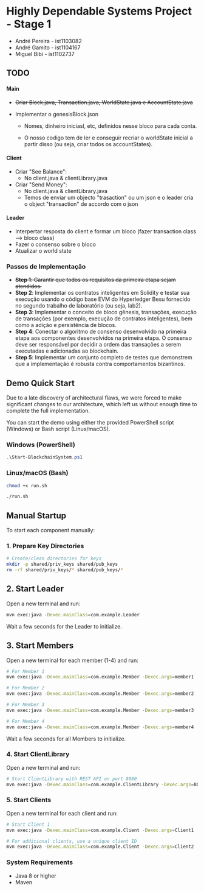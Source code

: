 # Highly Dependable Systems Project - Stage 1

- André Pereira -  ist1103082
- André Gamito  -  ist1104167
- Miguel Bibi   -  ist1102737

## TODO

#### Main
- ~~Criar Block.java, Transaction.java, WorldState.java e AccountState.java~~

- Implementar o genesisBlock.json 
  - Nomes, dinheiro iniciasl, etc, definidos nesse bloco para cada conta.

  - O nosso codigo tem de ler e conseguir recriar o worldState inicial a partir disso (ou seja, criar todos os accountStates).

#### Client
- Criar "See Balance": 
    - No client.java & clientLibrary.java
- Criar "Send Money": 
    - No client.java & clientLibrary.java
    - Temos de enviar um objecto "trasaction" ou um json e o leader cria o object "transaction" de accordo com o json

#### Leader
- Interpertar resposta do client e formar um bloco (fazer transaction class --> bloco class)
- Fazer o consenso sobre o bloco
- Atualizar o world state

### Passos de Implementação

- ~~**Step 1**: Garantir que todos os requisitos da primeira etapa sejam atendidos.~~
- **Step 2**: Implementar os contratos inteligentes em Solidity e testar sua execução usando o código base EVM do Hyperledger Besu fornecido no segundo trabalho de laboratório (ou seja, lab2).
- **Step 3**: Implementar o conceito de bloco gênesis, transações, execução de transações (por exemplo, execução de contratos inteligentes), bem como a adição e persistência de blocos.
- **Step 4**: Conectar o algoritmo de consenso desenvolvido na primeira etapa aos componentes desenvolvidos na primeira etapa. O consenso deve ser responsável por decidir a ordem das transações a serem executadas e adicionadas ao blockchain.
- **Step 5**: Implementar um conjunto completo de testes que demonstrem que a implementação é robusta contra comportamentos bizantinos.



## Demo Quick Start

Due to a late discovery of architectural flaws, we were forced to make significant changes to our architecture, which left us without enough time to complete the full implementation.

You can start the demo using either the provided PowerShell script (Windows) or Bash script (Linux/macOS).

### Windows (PowerShell)

```powershell
.\Start-BlockchainSystem.ps1
```

### Linux/macOS (Bash)

```bash
chmod +x run.sh

./run.sh
```

## Manual Startup

To start each component manually:

### 1. Prepare Key Directories

```bash
# Create/clean directories for keys
mkdir -p shared/priv_keys shared/pub_keys
rm -rf shared/priv_keys/* shared/pub_keys/*
```

## 2. Start Leader

Open a new terminal and run:

```bash
mvn exec:java -Dexec.mainClass=com.example.Leader
```

Wait a few seconds for the Leader to initialize.

## 3. Start Members

Open a new terminal for each member (1-4) and run:

```bash
# For Member 1
mvn exec:java -Dexec.mainClass=com.example.Member -Dexec.args=member1

# For Member 2
mvn exec:java -Dexec.mainClass=com.example.Member -Dexec.args=member2

# For Member 3
mvn exec:java -Dexec.mainClass=com.example.Member -Dexec.args=member3

# For Member 4
mvn exec:java -Dexec.mainClass=com.example.Member -Dexec.args=member4

```

Wait a few seconds for all Members to initialize.

### 4. Start ClientLibrary

Open a new terminal and run:

```bash
# Start ClientLibrary with REST API on port 8080
mvn exec:java -Dexec.mainClass=com.example.ClientLibrary -Dexec.args=8080
```

### 5. Start Clients

Open a new terminal for each client and run:

```bash
# Start Client 1
mvn exec:java -Dexec.mainClass=com.example.Client -Dexec.args=Client1

# For additional clients, use a unique client ID
mvn exec:java -Dexec.mainClass=com.example.Client -Dexec.args=Client2
```

### System Requirements

- Java 8 or higher
- Maven
